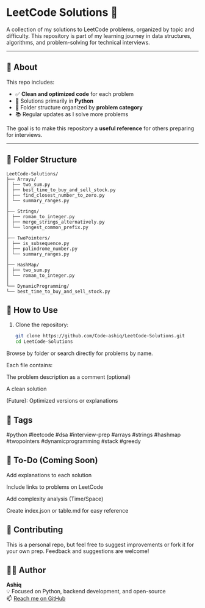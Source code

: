 # LeetCode Solutions 🧠

A collection of my solutions to LeetCode problems, organized by topic and difficulty. This repository is part of my learning journey in data structures, algorithms, and problem-solving for technical interviews.

---

## 📌 About

This repo includes:

- ✅ **Clean and optimized code** for each problem
- 🧪 Solutions primarily in **Python**
- 📂 Folder structure organized by **problem category**
- 📚 Regular updates as I solve more problems

The goal is to make this repository a **useful reference** for others preparing for interviews.

---

## 📂 Folder Structure
```
LeetCode-Solutions/
├── Arrays/
│ ├── two_sum.py
│ ├── best_time_to_buy_and_sell_stock.py
│ ├── find_closest_number_to_zero.py
│ └── summary_ranges.py
│
├── Strings/
│ ├── roman_to_integer.py
│ ├── merge_strings_alternatively.py
│ └── longest_common_prefix.py
│
├── TwoPointers/
│ ├── is_subsequence.py
│ ├── palindrome_number.py
│ └── summary_ranges.py
│
├── HashMap/
│ ├── two_sum.py
│ └── roman_to_integer.py
│
└── DynamicProgramming/
└── best_time_to_buy_and_sell_stock.py

```

## 🚀 How to Use

1. Clone the repository:
   ```bash
   git clone https://github.com/Code-ashiq/LeetCode-Solutions.git
   cd LeetCode-Solutions
Browse by folder or search directly for problems by name.

Each file contains:

The problem description as a comment (optional)

A clean solution

(Future): Optimized versions or explanations

## 🔖 Tags
#python #leetcode #dsa #interview-prep #arrays #strings #hashmap #twopointers #dynamicprogramming #stack #greedy

## 📅 To-Do (Coming Soon)
 Add explanations to each solution

 Include links to problems on LeetCode

 Add complexity analysis (Time/Space)

 Create index.json or table.md for easy reference

## 🤝 Contributing

This is a personal repo, but feel free to suggest improvements or fork it for your own prep. Feedback and suggestions are welcome!

## 👨‍💻 Author

**Ashiq**  
💡 Focused on Python, backend development, and open-source  
📫 [Reach me on GitHub](https://github.com/Code-ashiq)
